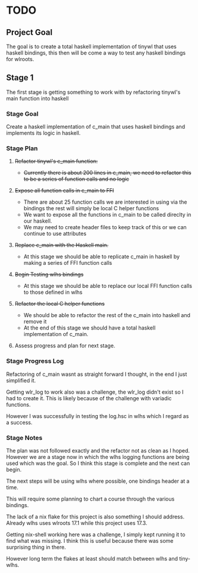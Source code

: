 # TODO

## Project Goal

The goal is to create a total haskell implementation of tinywl that uses haskell bindings, this then will be come a way to test any haskell bindings for wlroots.

## Stage 1

The first stage is getting something to work with by refactoring tinywl's main function into haskell

### Stage Goal

Create a haskell implementation of c_main that uses haskell bindings and implements its logic in haskell.

### Stage Plan

1. ~~Refactor tinywl's c_main function:~~
    
    - ~~Currently there is about 200 lines in c_main, we need to refactor this to be a series of function calls and no logic~~

2. ~~Expose all function calls in c_main to FFI~~
    
    - There are about 25 function calls we are interested in using via the bindings the rest will simply be local C helper functions
    - We want to expose all the functions in c_main to be called direclty in our haskell.
    - We may need to create header files to keep track of this or we can continue to use attributes
    
3. ~~Replace c_main with the Haskell main.~~
    
    - At this stage we should be able to replicate c_main in haskell by making a series of FFI function calls

4. ~~Begin Testing wlhs bindings~~
    
    - At this stage we should be able to replace our local FFI function calls to those defined in wlhs

5. ~~Refactor the local C helper functions~~
    - We should be able to refactor the rest of the c_main into haskell and remove it
    - At the end of this stage we should have a total haskell implementation of c_main.

6. Assess progress and plan for next stage. 

### Stage Progress Log

Refactoring of c_main wasnt as straight forward I thought, in the end I just simplified it.

Getting wlr_log to work also was a challenge, the wlr_log didn't exist so I had to create it. This is likely because of the challenge with variadic functions. 

However I was successfully in testing the log.hsc in wlhs which I regard as a success.


### Stage Notes

The plan was not followed exactly and the refactor not as clean as I hoped. However we are a stage now in which the wlhs logging functions are being used which was the goal. So I think this stage is complete and the next can begin.

The next steps will be using wlhs where possible, one bindings header at a time.

This will require some planning to chart a course through the various bindings.

The lack of a nix flake for this project is also something I should address. Already wlhs uses wlroots 17.1 while this project uses 17.3.

Getting nix-shell working here was a challenge, I simply kept running it to find what was missing. I think this is useful because there was some surprising thing in there.

However long term the flakes at least should match between wlhs and tiny-wlhs.
